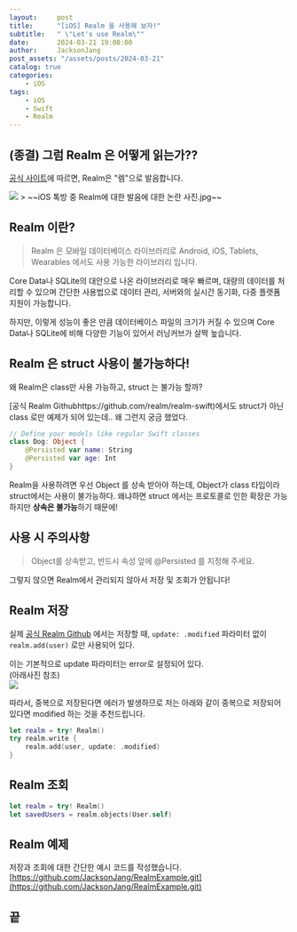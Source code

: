 ```yaml
---
layout:     post
title:      "[iOS] Realm 을 사용해 보자!"
subtitle:   " \"Let's use Realm\""
date:       2024-03-21 19:00:00
author:     JacksonJang
post_assets: "/assets/posts/2024-03-21"
catalog: true
categories:
    - iOS
tags:
    - iOS
    - Swift
    - Realm
---
```


## (종결) 그럼 Realm 은 어떻게 읽는가??
[공식 사이트](https://academy.realm.io/kr/posts/gdg-seoul-realm-introduce/)에 따르면, Realm은 "렘"으로 발음합니다.

<img src="{{ page.post_assets }}/realm-kakaotalk.png">
> ~~iOS 톡방 중 Realm에 대한 발음에 대한 논란 사진.jpg~~

## Realm 이란?
> Realm 은 모바일 데이터베이스 라이브러리로 Android, iOS, Tablets, Wearables 에서도 사용 가능한 라이브러리 입니다.

Core Data나 SQLite의 대안으로 나온 라이브러리로 매우 빠르며, 대량의 데이터를 처리할 수 있으며 간단한 사용법으로 데이터 관리, 서버와의 실시간 동기화, 다중 플랫폼 지원이 가능합니다.

하지만, 이렇게 성능이 좋은 만큼 데이터베이스 파일의 크기가 커질 수 있으며 Core Data나 SQLite에 비해 다양한 기능이 있어서 러닝커브가 살짝 높습니다.

## Realm 은 struct 사용이 불가능하다!
왜 Realm은 class만 사용 가능하고, struct 는 불가능 할까?

[공식 Realm Githubhttps://github.com/realm/realm-swift)에서도 struct가 아닌 class 로만 예제가 되어 있는데.. 왜 그런지 궁금 했었다.

```swift
// Define your models like regular Swift classes
class Dog: Object {
    @Persisted var name: String
    @Persisted var age: Int
}
```

Realm을 사용하려면 우선 Object 를 상속 받아야 하는데, Object가 class 타입이라 struct에서는 사용이 불가능하다. 왜냐하면 struct 에서는 프로토콜로 인한 확장은 가능하지만 **상속은 불가능**하기 때문에!

## 사용 시 주의사항
> Object를 상속받고, 반드시 속성 앞에 @Persisted 를 지정해 주세요.

그렇지 않으면 Realm에서 관리되지 않아서 저장 및 조회가 안됩니다!

## Realm 저장
실제 [공식 Realm Github](https://github.com/realm/realm-swift) 에서는 저장할 때, `update: .modified` 파라미터 없이 `realm.add(user)` 로만 사용되어 있다.

이는 기본적으로 update 파라미터는 error로 설정되어 있다.
<br />
(아래사진 참조)
<br />
<img src="{{ page.post_assets }}/realm-add.png">

따라서, 중복으로 저장된다면 에러가 발생하므로 저는 아래와 같이 중복으로 저장되어 있다면 modified 하는 것을 추천드립니다.

```swift
let realm = try! Realm()
try realm.write {
    realm.add(user, update: .modified)
}
```

## Realm 조회
```swift
let realm = try! Realm()        
let savedUsers = realm.objects(User.self)
```

## Realm 예제
저장과 조회에 대한 간단한 예시 코드를 작성했습니다.
<br />
[https://github.com/JacksonJang/RealmExample.git](https://github.com/JacksonJang/RealmExample.git)

## 끝
